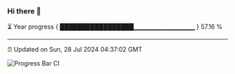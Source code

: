 ### Hi there 👋

⏳ Year progress { █████████████████▁▁▁▁▁▁▁▁▁▁▁▁▁ } 57.16 %

---

⏰ Updated on Sun, 28 Jul 2024 04:37:02 GMT

![Progress Bar CI](https://github.com/IshwaranRudhara/GIT-ACTION/workflows/Progress%20Bar%20CI/badge.svg)

